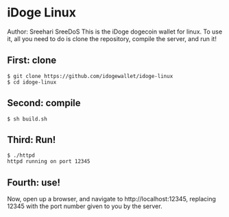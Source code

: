# iDoge Linux
Author: Sreehari SreeDoS
This is the iDoge dogecoin wallet for linux. To use it, all you need to do is clone the repository, compile the server, and run it!



## First: clone
```
$ git clone https://github.com/idogewallet/idoge-linux
$ cd idoge-linux
```

## Second: compile
```
$ sh build.sh
```
## Third: Run!
```
$ ./httpd
httpd running on port 12345
```
## Fourth: use!
Now, open up a browser, and navigate to
http://localhost:12345, replacing 12345 with the port number given to you by the server.
